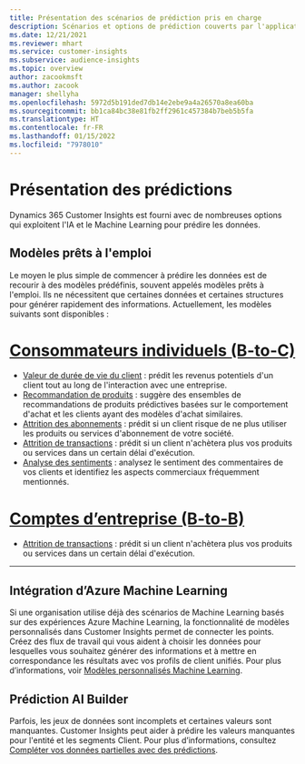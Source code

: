 ```yaml
---
title: Présentation des scénarios de prédiction pris en charge
description: Scénarios et options de prédiction couverts par l'application Dynamics 365 Customer Insights.
ms.date: 12/21/2021
ms.reviewer: mhart
ms.service: customer-insights
ms.subservice: audience-insights
ms.topic: overview
author: zacookmsft
ms.author: zacook
manager: shellyha
ms.openlocfilehash: 5972d5b191ded7db14e2ebe9a4a26570a8ea60ba
ms.sourcegitcommit: bb1ca84bc38e81fb2ff2961c457384b7beb5b5fa
ms.translationtype: HT
ms.contentlocale: fr-FR
ms.lasthandoff: 01/15/2022
ms.locfileid: "7978010"
---
```

# <a name="predictions-overview"></a>Présentation des prédictions

Dynamics 365 Customer Insights est fourni avec de nombreuses options qui exploitent l'IA et le Machine Learning pour prédire les données. 

## <a name="out-of-box-models"></a>Modèles prêts à l'emploi

Le moyen le plus simple de commencer à prédire les données est de recourir à des modèles prédéfinis, souvent appelés modèles prêts à l'emploi. Ils ne nécessitent que certaines données et certaines structures pour générer rapidement des informations. Actuellement, les modèles suivants sont disponibles : 

# <a name="individual-consumers-b-to-c"></a>[Consommateurs individuels (B-to-C)](#tab/b2c)

- [Valeur de durée de vie du client](predict-customer-lifetime-value.md) : prédit les revenus potentiels d'un client tout au long de l'interaction avec une entreprise.
- [Recommandation de produits](predict-product-recommendation.md) : suggère des ensembles de recommandations de produits prédictives basées sur le comportement d'achat et les clients ayant des modèles d'achat similaires.
- [Attrition des abonnements](predict-subscription-churn.md) : prédit si un client risque de ne plus utiliser les produits ou services d'abonnement de votre société.
- [Attrition de transactions](predict-transactional-churn.md) : prédit si un client n'achètera plus vos produits ou services dans un certain délai d'exécution.
- [Analyse des sentiments](sentiment-analysis.md) : analysez le sentiment des commentaires de vos clients et identifiez les aspects commerciaux fréquemment mentionnés.

# <a name="business-accounts-b-to-b"></a>[Comptes d’entreprise (B-to-B)](#tab/b2b)

- [Attrition de transactions](predict-transactional-churn.md) : prédit si un client n'achètera plus vos produits ou services dans un certain délai d'exécution.

---


## <a name="azure-machine-learning-integration"></a>Intégration d’Azure Machine Learning

Si une organisation utilise déjà des scénarios de Machine Learning basés sur des expériences Azure Machine Learning, la fonctionnalité de modèles personnalisés dans Customer Insights permet de connecter les points. Créez des flux de travail qui vous aident à choisir les données pour lesquelles vous souhaitez générer des informations et à mettre en correspondance les résultats avec vos profils de client unifiés. Pour plus d’informations, voir [Modèles personnalisés Machine Learning](custom-models.md).

## <a name="ai-builder-prediction"></a>Prédiction AI Builder

Parfois, les jeux de données sont incomplets et certaines valeurs sont manquantes. Customer Insights peut aider à prédire les valeurs manquantes pour l'entité et les segments Client. Pour plus d’informations, consultez [Compléter vos données partielles avec des prédictions](predictions.md).
